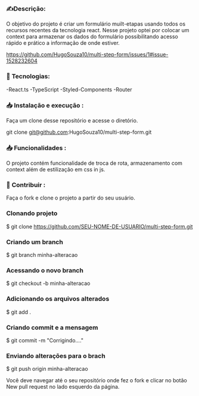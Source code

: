 
 ### ✍️**Descrição:**

O objetivo do projeto é criar um formulário muilt-etapas usando todos os recursos recentes
da tecnologia react. Nesse projeto optei por colocar um context para armazenar os dados do formulário
possibilitando acesso rápido e prático a informação de onde estiver.


https://github.com/HugoSouza10/multi-step-form/issues/1#issue-1528232604



### 🚀  **Tecnologias:**

-React.ts
-TypeScript
-Styled-Components
-Router
   

### 📥 **Instalação e execução :**

Faça um clone desse repositório e acesse o diretório.

git clone git@github.com:HugoSouza10/multi-step-form.git

### 📥 **Funcionalidades :**
O projeto contém funcionalidade de troca de rota, armazenamento com context além de estilização em css in js.

### 💪 **Contribuir :**
Faça o fork e clone o projeto a partir do seu usuário.

### Clonando projeto
$ git clone https://github.com/SEU-NOME-DE-USUARIO/multi-step-form.git

### Criando um branch
$ git branch minha-alteracao

### Acessando o novo branch
$ git checkout -b minha-alteracao

### Adicionando os arquivos alterados
$ git add .

### Criando commit e a mensagem
$ git commit -m "Corrigindo...."

### Enviando alterações para o brach
$ git push origin minha-alteracao


Você deve navegar até o seu repositório onde fez o fork e clicar no botão New pull request no lado esquerdo da página.
